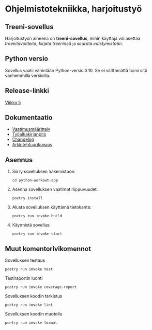 # Ohjelmistotekniikka, harjoitustyö

## Treeni-sovellus

Harjoitustyön aiheena on **treeni-sovellus**, mihin käyttäjä voi asettaa _treenitavoitteita_, _kirjata treeninsä_ ja _seurata edistymistään_.

## Python versio

Sovellus vaatii vähintään Python-versio 3.10. Se ei välttämättä toimi sitä vanhemmilla versioilla.

## Release-linkki

[Viikko 5](https://github.com/aarnif/ot-harjoitustyo/releases/tag/viikko5)

## Dokumentaatio

- [Vaatimusmäärittely](./python-workout-app/dokumentaatio/vaatimusmaarittely.md)
- [Työaikakirjanpito](./python-workout-app/dokumentaatio/tuntikirjanpito.md)
- [Changelog](./python-workout-app/dokumentaatio/changelog.md)
- [Arkkitehtuurikuvaus](./python-workout-app/dokumentaatio/arkkitehtuuri.md)

## Asennus

1.  Siirry sovelluksen hakemistoon:

        cd python-workout-app

2.  Asenna sovelluksen vaatimat riippuvuudet:

        poetry install

3.  Alusta sovelluksen käyttämä tietokanta:

        poetry run invoke build

4.  Käynnistä sovellus:

        poetry run invoke start

## Muut komentorivikomennot

Sovelluksen testaus

    poetry run invoke test

Testiraportin luonti

    poetry run invoke coverage-report

Sovelluksen koodin tarkistus

    poetry run invoke lint

Sovelluksen koodin muotoilu

    poetry run invoke format
